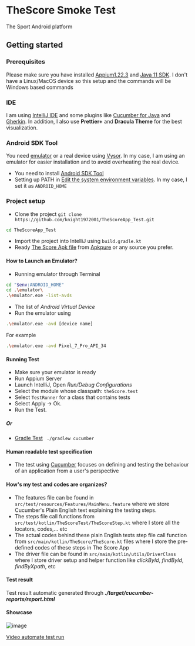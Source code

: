 # TheScore Smoke Test
The Sport Android platform

## Getting started
### Prerequisites
Please make sure you have installed [Appium1.22.3](https://appium.io/docs/en/2.1/quickstart/install/) and [Java 11 SDK](https://www.oracle.com/ca-en/java/technologies/javase/jdk11-archive-downloads.html).
I don't have a Linux/MacOS device so this setup and the commands will be Windows based commands

### IDE
I am using [IntelliJ IDE](https://www.jetbrains.com/idea/download/) and some plugins like [Cucumber for Java](https://plugins.jetbrains.com/plugin/7212-cucumber-for-java) and [Gherkin](https://plugins.jetbrains.com/plugin/9164-gherkin). In addition, I also use **Prettier+** and **Dracula Theme** for the best visualization.

### Android SDK Tool

You need [emulator](https://developer.android.com/tools) or a real device using [Vysor](https://www.vysor.io/). In my case, I am using an emulator for easier installation and to avoid overheating the real device.
- You need to install [Android SDK Tool](https://developer.android.com/tools)
- Setting up PATH in [Edit the system environment variables](https://stackoverflow.com/questions/23042638/how-do-i-set-android-sdk-home-environment-variable). In my case, I set it as `ANDROID_HOME`

### Project setup
- Clone the project `git clone https://github.com/knight1972001/TheScoreApp_Test.git`
```bash
cd TheScoreApp_Test
```
- Import the project into IntelliJ using `build.gradle.kt`
- Ready [The Score Apk file](https://apkpure.com/thescore-sports-news-scores/com.fivemobile.thescore) from [Apkpure](https://m.apkpure.com/) or any source you prefer.

#### How to Launch an Emulator?
- Running emulator through Terminal
```bash
cd "$env:ANDROID_HOME"
cd .\emulator\
.\emulator.exe -list-avds
```
- The list of  _Android Virtual Device_
- Run the emulator using
```bash
.\emulator.exe -avd [device name]
```
For example
```bash
.\emulator.exe -avd Pixel_7_Pro_API_34
```

#### Running Test
- Make sure your emulator is ready
- Run Appium Server
- Launch IntelliJ, Open _Run/Debug Configurations_
- Select the module whose classpath: `theScore.test`
- Select `TestRunner` for a class that contains tests
- Select Apply -> Ok.
- Run the Test.

##### Or
- [Gradle Test](https://docs.gradle.org/current/userguide/custom_tasks.html)
  ` ./gradlew cucumber`

#### Human readable test specification
- The test using [Cucumber](https://cucumber.io/) focuses on defining and testing the behaviour of an application from a user's perspective

#### How's my test and codes are organizes?
- The features file can be found in `src/test/resources/Features/MainMenu.feature` where we store Cucumber's Plain English text explaining the testing steps.
- The steps file call functions from `src/test/kotlin/TheScoreTest/TheScoreStep.kt` where I store all the locators, codes,... etc
- The actual codes behind these plain English texts step file call function from `src/main/kotlin/TheScore/TheScore.kt` files where I store the pre-defined codes of these steps in The Score App
- The driver file can be found in `src/main/kotlin/utils/DriverClass` where I store driver setup and helper function like _clickById_, _findById_, _findByXpath_, etc

#### Test result
Test result automatic generated through **_./target/cucumber-reports/report.html_**

#### Showcase
![image](https://github.com/knight1972001/TheScoreApp_Test/assets/60019805/98b8e6e4-826f-46e3-9fba-b657525d24b6)

[Video automate test run](https://youtu.be/_Urv78OKnf8)


